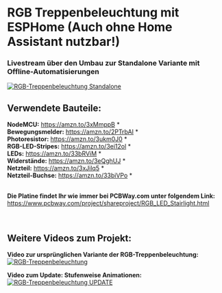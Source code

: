 # RGB Treppenbeleuchtung mit ESPHome (Auch ohne Home Assistant nutzbar!)

### Livestream über den Umbau zur Standalone Variante mit Offline-Automatisierungen  
[![RGB-Treppenbeleuchtung Standalone](http://img.youtube.com/vi/RzkHVJpzZmQ/0.jpg)](https://www.youtube.com/watch?v=RzkHVJpzZmQ "RGB Treppenbeleuchtung Standalone")


## Verwendete Bauteile:
**NodeMCU:** https://amzn.to/3xMmppB *  
**Bewegungsmelder:** https://amzn.to/2PTrbAI *  
**Photoresistor:** https://amzn.to/3ukm0J0 *  
**RGB-LED-Stripes:** https://amzn.to/3ei12ol *  
**LEDs:** https://amzn.to/33bRViM *  
**Widerstände:** https://amzn.to/3eQghUJ *  
**Netzteil:** https://amzn.to/3xJilq5 *  
**Netzteil-Buchse:** https://amzn.to/33biVPo *  
<br/>  

**Die Platine findet Ihr wie immer bei PCBWay.com unter folgendem Link:**  
https://www.pcbway.com/project/shareproject/RGB_LED_Stairlight.html
<br/>  

<br/>  

## Weitere Videos zum Projekt:  
**Video zur ursprünglichen Variante der RGB-Treppenbeleuchtung:**  
[![RGB-Treppenbeleuchtung](http://img.youtube.com/vi/jhAS_OhYyys/0.jpg)](https://www.youtube.com/watch?v=jhAS_OhYyys "RGB Treppenbeleuchtung Ursprung")

  
**Video zum Update: Stufenweise Animationen:**  
[![RGB-Treppenbeleuchtung UPDATE](http://img.youtube.com/vi/29ch0v86I_o/0.jpg)](https://www.youtube.com/watch?v=29ch0v86I_o "RGB Treppenbeleuchtung jetzt auch mit Stufenweiser Animation")

  
  
